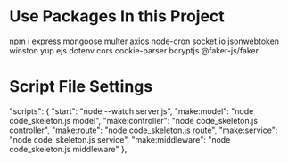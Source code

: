 # Use Packages In this Project
npm i express mongoose multer axios node-cron socket.io jsonwebtoken winston yup ejs dotenv cors cookie-parser bcryptjs @faker-js/faker


# Script File Settings

"scripts": {
    "start": "node --watch server.js",
    "make:model": "node code_skeleton.js model",
    "make:controller": "node code_skeleton.js controller",
    "make:route": "node code_skeleton.js route",
    "make:service": "node code_skeleton.js service",
    "make:middleware": "node code_skeleton.js middleware"
  },